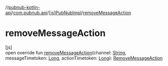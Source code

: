 //[pubnub-kotlin-api](../../../index.md)/[com.pubnub.api](../index.md)/[[js]PubNubImpl](index.md)/[removeMessageAction](remove-message-action.md)

# removeMessageAction

[js]\
open override fun [removeMessageAction](remove-message-action.md)(channel: [String](https://kotlinlang.org/api/core/kotlin-stdlib/kotlin/-string/index.html), messageTimetoken: [Long](https://kotlinlang.org/api/core/kotlin-stdlib/kotlin/-long/index.html), actionTimetoken: [Long](https://kotlinlang.org/api/core/kotlin-stdlib/kotlin/-long/index.html)): [RemoveMessageAction](../../com.pubnub.api.endpoints.message_actions/-remove-message-action/index.md)

